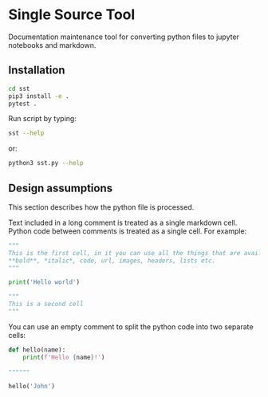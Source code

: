 # Single Source Tool

Documentation maintenance tool for converting python files to jupyter notebooks and markdown.

## Installation
```bash
cd sst
pip3 install -e .
pytest .
```

Run script by typing:
```bash
sst --help
```
or:
```bash
python3 sst.py --help
```
## Design assumptions

This section describes how the python file is processed.

Text included in a long comment is treated as a single markdown cell. Python code between comments is treated as 
a single cell. For example:
```python
"""
This is the first cell, in it you can use all the things that are available in typical markdown:
**bold**, *italic*, code, url, images, headers, lists etc.
"""

print('Hello world')

"""
This is a second cell
"""
```

You can use an empty comment to split the python code into two separate cells:

```python
def hello(name):
    print(f'Hello {name}!')
    
""""""

hello('John')
```